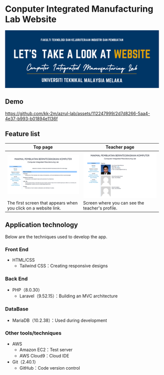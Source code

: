# Conputer Integrated Manufacturing Lab Website
![lab-header](image/lab-header.png)

<!--## アプリケーションのイメージ-->
## Demo
https://github.com/kk-2m/azrul-lab/assets/112247999/2d7d8266-5aa4-4e37-b993-b01894e1136f

## Feature list
| Top page | Teacher page |
| ---- | ---- |
| ![toppage](image/toppage.png) | ![teacher](image/teacher.png) |
| The first screen that appears when you click on a website link. | Screen where you can see the teacher's profile. |

## Application technology

Below are the techniques used to develop the app.

### Front End
* HTML/CSS
    - Tailwind CSS：Creating responsive designs
### Back End
* PHP（8.0.30）
    - Laravel（9.52.15）：Building an MVC architecture
### DataBase
* MariaDB（10.2.38）：Used during development
### Other tools/techniques
* AWS
    - Amazon EC2：Test server
    - AWS Cloud9：Cloud IDE
* Git（2.40.1）
    - GitHub：Code version control